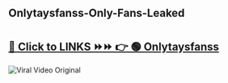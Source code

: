 
 ## Onlytaysfanss-Only-Fans-Leaked

# <h2><a href="https://clipsfans.com/Onlytaysfanss&ref=git">🔗 Click to LINKS ⏩⏩ 👉 🟢 Onlytaysfanss </a></h2>

<a href="https://clipsfans.com/Onlytaysfanss&ref=git" rel="nofollow" data-target="animated-image.originalLink"><img src="https://i.ibb.co.com/xMMVF88/686577567.gif" alt="Viral Video Original" style="max-width: 100%; display: inline-block;" data-target="animated-image.originalImage"></a>
